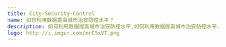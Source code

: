 ```yaml
---
title: City-Security-Control
name: 如何利用数据提高城市治安防控水平？
description: 如何利用数据提高城市治安防控水平,如何利用数据提高城市治安防控水平.
logo: http://i.imgur.com/mrC5xVT.png
---
```

